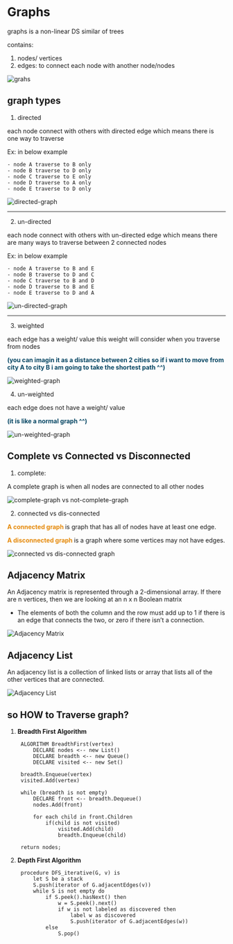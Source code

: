 # Graphs
graphs is a non-linear DS similar of trees

contains:
1. nodes/ vertices
2. edges: to connect each node with another node/nodes

![grahs](https://www.upgrad.com/blog/wp-content/uploads/2020/10/1.png)

## graph types
1. directed

each node connect with others with directed edge which means there is one way to traverse

Ex: in below example

    - node A traverse to B only
    - node B traverse to D only
    - node C traverse to E only
    - node D traverse to A only
    - node E traverse to D only


![directed-graph](https://static.javatpoint.com/ds/images/directed-and-undirected-graph.png)


-----

2. un-directed

each node connect with others with un-directed edge which means there are many ways to traverse between 2 connected nodes

Ex: in below example

    - node A traverse to B and E
    - node B traverse to D and C
    - node C traverse to B and D
    - node D traverse to B and E
    - node E traverse to D and A

![un-directed-graph](https://encrypted-tbn0.gstatic.com/images?q=tbn:ANd9GcQpvmPgGqDGdJbEfaxiGbEp_TYjrHyDU5XSkw&usqp=CAU)


----

3. weighted

each edge has a weight/ value
this weight will consider when you traverse from nodes 
<p style='color:#064663'><b>
(you can imagin it as a distance between 2 cities so if i want to move from city A to city B i am going to take the shortest path ^^)
</b>
</p>

![weighted-graph](https://encrypted-tbn0.gstatic.com/images?q=tbn:ANd9GcQ0-nsjVmmq5H_akQ3HtLuEt4luevb5R1UFuusVcCDNuTl6251hbcOIGrK9MYhk1P7c6Xo&usqp=CAU)

4. un-weighted

each edge does not have a weight/ value
 
<p style='color:#064663'><b>
(it is like a normal graph ^^)
</b>
</p>


![un-weighted-graph](https://encrypted-tbn0.gstatic.com/images?q=tbn:ANd9GcQpvmPgGqDGdJbEfaxiGbEp_TYjrHyDU5XSkw&usqp=CAU)


## Complete vs Connected vs Disconnected

1. complete:

A complete graph is when all nodes are connected to all other nodes

![complete-graph vs not-complete-graph](https://codefellows.github.io/common_curriculum/data_structures_and_algorithms/Code_401/class-35/resources/assets/CompleteGraph.PNG)

2. connected vs dis-connected

<b style='color:#E5890A'>A connected graph </b>is graph that has all of nodes have at least one edge.

<b style='color:#E5890A'>A disconnected graph </b>is a graph where some vertices may not have edges.

![connected vs dis-connected graph](https://i2.wp.com/techvidvan.com/tutorials/wp-content/uploads/sites/2/2021/07/TV-DS-Graph-normal-image06.jpg?w=656&ssl=1)


## Adjacency Matrix
An Adjacency matrix is represented through a 2-dimensional array. If there are n vertices, then we are looking at an n x n Boolean matrix

- The elements of both the column and the row must add up to 1 if there is an edge that connects the two, or zero if there isn’t a connection.

![Adjacency Matrix](https://pythonandr.files.wordpress.com/2016/07/adjacencymatrix.png?w=700)


## Adjacency List

An adjacency list is a collection of linked lists or array that lists all of the other vertices that are connected.

![Adjacency List](https://kajabi-storefronts-production.kajabi-cdn.com/kajabi-storefronts-production/blogs/27029/images/FVKdPFTlTmyXQBiypTge_375dbebabc31445637557c91ec1fe4de.jpg)


## so HOW to Traverse graph?

1. **Breadth First Algorithm**


        ALGORITHM BreadthFirst(vertex)
            DECLARE nodes <-- new List()
            DECLARE breadth <-- new Queue()
            DECLARE visited <-- new Set()

        breadth.Enqueue(vertex)
        visited.Add(vertex)

        while (breadth is not empty)
            DECLARE front <-- breadth.Dequeue()
            nodes.Add(front)

            for each child in front.Children
                if(child is not visited)
                    visited.Add(child)
                    breadth.Enqueue(child)   

        return nodes;

2. **Depth First Algorithm**

        procedure DFS_iterative(G, v) is
            let S be a stack
            S.push(iterator of G.adjacentEdges(v))
            while S is not empty do
                if S.peek().hasNext() then
                    w = S.peek().next()
                    if w is not labeled as discovered then
                        label w as discovered
                        S.push(iterator of G.adjacentEdges(w))
                else
                    S.pop()